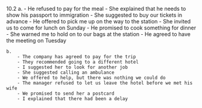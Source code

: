 10.2
    a.
        - He refused to pay for the meal
        - She explained that he needs to show his passport to immigration
        - She suggested to buy our tickets in advance
        - He offered to pick me up on the way to the station
        - She invited us to come for lunch on Sunday
        - He promised to cook something for dinner
        - She warned me to hold on to our bags at the station
        - He agreed to have the meeting on Tuesday

    b.
        - The company has agreed to pay for the trip
        - They recommended going to a different hotel
        - I suggested her to look for another job
        - She suggested calling an ambulance
        - We offered to help, but there was nothing we could do
        - The manager refused to let us leave the hotel before we met his wife
        - We promised to send her a postcard
        - I explained that there had been a delay